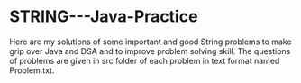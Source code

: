# STRING---Java-Practice

Here are my solutions of some important and good String problems to make grip over Java and DSA and to improve problem solving skill. The questions of problems are given in src folder of each problem in text format named Problem.txt.
